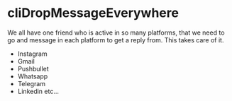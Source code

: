 # cliDropMessageEverywhere
We all have one friend who is active in so many platforms, that we need to go and message in each platform to get a reply from. This takes care of it.
- Instagram
- Gmail
- Pushbullet
- Whatsapp
- Telegram
- Linkedin
etc...
